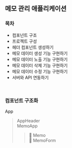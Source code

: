 ## 메모 관리 애플리케이션

### 목차
* 컴포넌트 구조
* 프로젝트 구성
* 헤더 컴포넌트 생성하기
* 메모 데이터 생성 기능 구현하기
* 메모 데이터 노출 기능 구현하기
* 메모 데이터 삭제 기능 구현하기
* 메모 데이터 수정 기능 구현하기
* 서버와 API 연동하기


<br>

### 컴포넌트 구조화
App
> AppHeader <br>
> MemoApp 
  >> 📄 Memo <br>
  >> 📄 MemoForm
